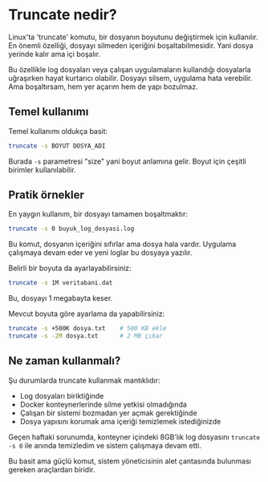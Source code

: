 # Truncate nedir?

Linux'ta 'truncate' komutu, bir dosyanın boyutunu değiştirmek için kullanılır. En önemli özelliği, dosyayı silmeden içeriğini boşaltabilmesidir. Yani dosya yerinde kalır ama içi boşalır.

Bu özellikle log dosyaları veya çalışan uygulamaların kullandığı dosyalarla uğraşırken hayat kurtarıcı olabilir. Dosyayı silsem, uygulama hata verebilir. Ama boşaltırsam, hem yer açarım hem de yapı bozulmaz.

## Temel kullanımı

Temel kullanımı oldukça basit:

```bash
truncate -s BOYUT DOSYA_ADI
```

Burada `-s` parametresi "size" yani boyut anlamına gelir. Boyut için çeşitli birimler kullanılabilir.

## Pratik örnekler

En yaygın kullanım, bir dosyayı tamamen boşaltmaktır:

```bash
truncate -s 0 buyuk_log_dosyasi.log
```

Bu komut, dosyanın içeriğini sıfırlar ama dosya hala vardır. Uygulama çalışmaya devam eder ve yeni loglar bu dosyaya yazılır.

Belirli bir boyuta da ayarlayabilirsiniz:

```bash
truncate -s 1M veritabani.dat
```

Bu, dosyayı 1 megabayta keser.

Mevcut boyuta göre ayarlama da yapabilirsiniz:

```bash
truncate -s +500K dosya.txt    # 500 KB ekle
truncate -s -2M dosya.txt      # 2 MB çıkar
```

## Ne zaman kullanmalı?

Şu durumlarda truncate kullanmak mantıklıdır:

- Log dosyaları biriktiğinde
- Docker konteynerlerinde silme yetkisi olmadığında
- Çalışan bir sistemi bozmadan yer açmak gerektiğinde
- Dosya yapısını korumak ama içeriği temizlemek istediğinizde

Geçen haftaki sorunumda, konteyner içindeki 8GB'lık log dosyasını `truncate -s 0` ile anında temizledim ve sistem çalışmaya devam etti.

Bu basit ama güçlü komut, sistem yöneticisinin alet çantasında bulunması gereken araçlardan biridir.